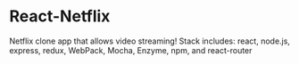 # React-Netflix
Netflix clone app that allows video streaming! Stack includes: react, node.js, express, redux, WebPack, Mocha, Enzyme, npm, and react-router
